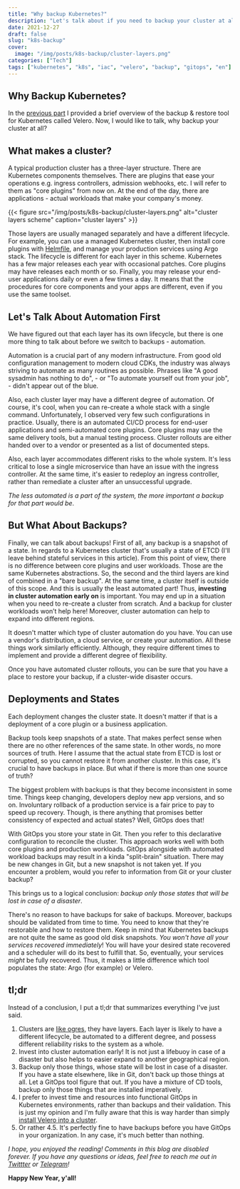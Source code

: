 ```yaml
---
title: "Why backup Kubernetes?"
description: "Let's talk about if you need to backup your cluster at all."
date: 2021-12-27
draft: false
slug: "k8s-backup"
cover:
  image: "/img/posts/k8s-backup/cluster-layers.png"
categories: ["Tech"]
tags: ["kubernetes", "k8s", "iac", "velero", "backup", "gitops", "en"]
---
```


##  Why Backup Kubernetes?
In the [previous part](https://grem1.in/post/velero/) I provided a brief overview of the backup & restore tool for Kubernetes called Velero. Now, I would like to talk, why backup your cluster at all?

## What makes a cluster?
A typical production cluster has a three-layer structure. There are Kubernetes components themselves. There are plugins that ease your operations e.g. ingress controllers, admission webhooks, etc. I will refer to them as "core plugins" from now on. At the end of the day, there are applications - actual workloads that make your company's money.

{{< figure src="/img/posts/k8s-backup/cluster-layers.png" alt="cluster layers scheme" caption="cluster layers" >}}

Those layers are usually managed separately and have a different lifecycle. For example, you can use a managed Kubernetes cluster, then install core plugins with [Helmfile](https://github.com/roboll/helmfile), and manage your production services using Argo stack. The lifecycle is different for each layer in this scheme. Kubernetes has a few major releases each year with occasional patches.  Core plugins may have releases each month or so. Finally, you may release your end-user applications daily or even a few times a day. It means that the procedures for core components and your apps are different, even if you use the same toolset.

## Let's Talk About Automation First
We have figured out that each layer has its own lifecycle, but there is one more thing to talk about before we switch to backups - automation. 

Automation is a crucial part of any modern infrastructure. From good old configuration management to modern cloud CDKs, the industry was always striving to automate as many routines as possible. Phrases like "A good sysadmin has nothing to do", - or "To automate yourself out from your job", - didn't appear out of the blue.

Also, each cluster layer may have a different degree of automation. Of course, it's cool, when you can re-create a whole stack with a single command. Unfortunately, I observed very few such configurations in practice. Usually, there is an automated CI/CD process for end-user applications and semi-automated core plugins. Core plugins may use the same delivery tools, but a manual testing process. Cluster rollouts are either handed over to a vendor or presented as a list of documented steps.

Also, each layer accommodates different risks to the whole system. It's less critical to lose a single microservice than have an issue with the ingress controller. At the same time, it's easier to redeploy an ingress controller, rather than remediate a cluster after an unsuccessful upgrade.

_The less automated is a part of the system, the more important a backup for that part would be_.

## But What About Backups?
Finally, we can talk about backups! First of all, any backup is a snapshot of a state. In regards to a Kubernetes cluster that's usually a state of ETCD (I'll leave behind stateful services in this article). From this point of view, there is no difference between core plugins and user workloads. Those are the same Kubernetes abstractions. So, the second and the third layers are kind of combined in a "bare backup". At the same time, a cluster itself is outside of this scope. And this is usually the least automated part! Thus, **investing in cluster automation early on** is important. You may end up in a situation when you need to re-create a cluster from scratch. And a backup for cluster workloads won’t help here! Moreover, cluster automation can help to expand into different regions.

It doesn't matter which type of cluster automation do you have. You can use a vendor's distribution, a cloud service, or create your automation. All these things work similarly efficiently. Although, they require different times to implement and provide a different degree of flexibility.

Once you have automated cluster rollouts, you can be sure that you have a place to restore your backup, if a cluster-wide disaster occurs.

## Deployments and States
Each deployment changes the cluster state. It doesn't matter if that is a deployment of a core plugin or a business application.

Backup tools keep snapshots of a state. That makes perfect sense when there are no other references of the same state. In other words, no more sources of truth. Here I assume that the actual state from ETCD is lost or corrupted, so you cannot restore it from another cluster. In this case, it's crucial to have backups in place. But what if there is more than one source of truth?

The biggest problem with backups is that they become inconsistent in some time. Things keep changing, developers deploy new app versions, and so on. Involuntary rollback of a production service is a fair price to pay to speed up recovery. Though, is there anything that promises better consistency of expected and actual states? Well, GitOps does that!

With GitOps you store your state in Git. Then you refer to this declarative configuration to reconcile the cluster. This approach works well with both core plugins and production workloads. GitOps alongside with automated workload backups may result in a kinda "split-brain" situation. There may be new changes in Git, but a new snapshot is not taken yet. If you encounter a problem, would you refer to information from Git or your cluster backup?

This brings us to a logical conclusion: _backup only those states that will be lost in case of a disaster_.

There's no reason to have backups for sake of backups. Moreover, backups should be validated from time to time. You need to know that they're restorable and how to restore them. Keep in mind that Kubernetes backups are not quite the same as good old disk snapshots. _You won't have all your services recovered immediately_! You will have your desired state recovered and a scheduler will do its best to fulfill that. So, eventually, your services _might_ be fully recovered. Thus, it makes a little difference which tool populates the state: Argo (for example) or Velero.

## tl;dr
Instead of a conclusion, I put a tl;dr that summarizes everything I've just said.

1. Clusters are [like ogres](https://youtu.be/-FtCTW2rVFM), they have layers.  Each layer is likely to have a different lifecycle, be automated to a different degree, and possess different reliability risks to the system as a whole.
2. Invest into cluster automation early! It is not just a lifebuoy in case of a disaster but also helps to easier expand to another geographical region.
3. Backup only those things, whose state will be lost in case of a disaster. If you have a state elsewhere, like in Git, don't back up those things at all. Let a GitOps tool figure that out. If you have a mixture of CD tools, backup only those things that are installed imperatively.
4. I prefer to invest time and resources into functional GitOps in Kubernetes environments, rather than backups and their validation. This is just my opinion and I'm fully aware that this is way harder than simply [install Velero into a cluster](https://grem1.in/post/velero/).
5. Or rather 4.5. It's perfectly fine to have backups before you have GitOps in your organization. In any case, it's much better than nothing.

_I hope, you enjoyed the reading! Comments in this blog are disabled forever. If you have any questions or ideas, feel free to reach me out in [Twittter](https://twitter.com/grem11n) or [Telegram](https://t.me/grem1in)!_ 

**Happy New Year, y'all!**